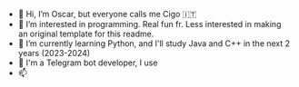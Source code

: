 - 👋 Hi, I’m Oscar, but everyone calls me Cigo 🇮🇹
- 👀 I’m interested in programming. Real fun fr. Less interested in making an original template for this readme.
- 🌱 I’m currently learning Python, and I'll study Java and C++ in the next 2 years (2023-2024)
- 🤖 I'm a Telegram bot developer, I use 
- 📫 
